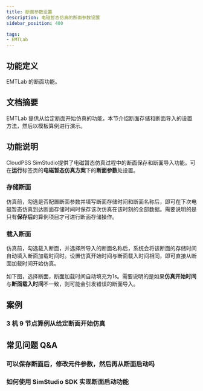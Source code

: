 ```yaml
---
title: 断面参数设置
description: 电磁暂态仿真的断面参数设置
sidebar_position: 400

tags: 
- EMTLab
---
```

## 功能定义
EMTLab 的断面功能。

## 文档摘要
EMTLab 提供从给定断面开始仿真的功能，本节介绍断面存储和断面导入的设置方法，然后以模板算例进行演示。

## 功能说明
CloudPSS SimStudio提供了电磁暂态仿真过程中的断面保存和断面导入功能。可在**运行**标签页的**电磁暂态仿真方案**下的**断面参数**处设置。

### 存储断面
仿真前，勾选是否配置断面参数并填写断面存储时间和断面名称后，即可在下次电磁暂态仿真到达断面存储时间时保存该次仿真在该时刻的全部数据。需要说明的是只有**保存后**的算例项目才可进行断面存储操作。

### 载入断面
仿真前，勾选载入断面，并选择所导入的断面名称后，系统会将该断面的存储时间自动填入断面加载时间时。设置仿真开始时间与断面载入时间相同，即可直接从断面加载时间开始仿真。

如下图，选择断面，断面加载时间自动填充为1s。需要说明的是如果**仿真开始时间**与**断面载入时间**不一致，则可能会引发错误的断面导入。

## 案例
### 3 机 9 节点算例从给定断面开始仿真


## 常见问题 Q&A
### 可以保存断面后，修改元件参数，然后再从断面启动吗

### 如何使用 SimStudio SDK 实现断面启动功能